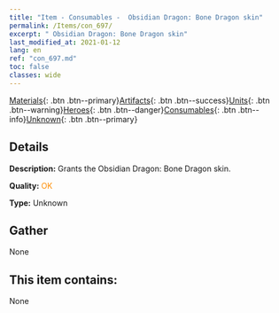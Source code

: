 ```yaml
---
title: "Item - Consumables -  Obsidian Dragon: Bone Dragon skin"
permalink: /Items/con_697/
excerpt: " Obsidian Dragon: Bone Dragon skin"
last_modified_at: 2021-01-12
lang: en
ref: "con_697.md"
toc: false
classes: wide
---
```

 [Materials](/Items/){: .btn .btn--primary}[Artifacts](/Items/Artifacts/){: .btn .btn--success}[Units](/Items/Units/){: .btn .btn--warning}[Heroes](/Items/Heroes/){: .btn .btn--danger}[Consumables](/Items/Consumables/){: .btn .btn--info}[Unknown](/Items/Unknown/){: .btn .btn--primary}

## Details
 **Description:** Grants the Obsidian Dragon: Bone Dragon skin.

 **Quality:** <span style="color: #FF8C00">OK</span>

 **Type:** Unknown

## Gather

  None

## This item contains:

  None

